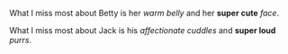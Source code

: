 What I miss most about Betty is her _warm belly_ and her **super cute** _face_. 


What I miss most about Jack is his _affectionate cuddles_ and **super loud** _purrs_.
